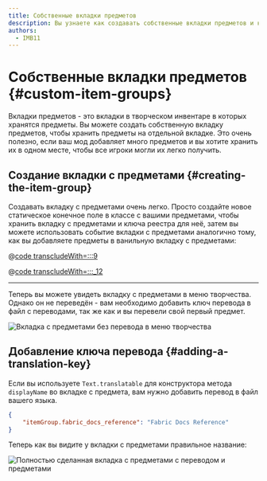 ```yaml
---
title: Собственные вкладки предметов
description: Вы узнаете как создавать собственные вкладки предметов и как в них добавлять предметы.
authors:
  - IMB11
---
```


# Собственные вкладки предметов {#custom-item-groups}

Вкладки предметов - это вкладки в творческом инвентаре в которых хранятся предметы. Вы можете создать собственную вкладку предметов, чтобы хранить предметы на отдельной вкладке. Это очень полезно, если ваш мод добавляет много предметов и вы хотите хранить их в одном месте, чтобы все игроки могли их легко получить.

## Создание вкладки с предметами {#creating-the-item-group}

Создавать вкладку с предметами очень легко. Просто создайте новое статическое конечное поле в классе с вашими предметами, чтобы хранить вкладку с предметами и ключа реестра для неё, затем вы можете использовать событие вкладки с предметами аналогично тому, как вы добавляете предметы в ванильную вкладку с предметами:

@[code transcludeWith=:::9](@/reference/latest/src/main/java/com/example/docs/item/ModItems.java)

@[code transcludeWith=:::_12](@/reference/latest/src/main/java/com/example/docs/item/ModItems.java)

<hr />

Теперь вы можете увидеть вкладку с предметами в меню творчества. Однако он не переведён - вам необходимо добавить ключ перевода в файл с переводами, так же как и вы перевели свой первый предмет.

![Вкладка с предметами без перевода в меню творчества](/assets/develop/items/itemgroups_0.png)

## Добавление ключа перевода {#adding-a-translation-key}

Если вы используете `Text.translatable` для конструктора метода `displayName` во вкладке с предмета, вам нужно добавить перевод в файл вашего языка.

```json
{
    "itemGroup.fabric_docs_reference": "Fabric Docs Reference"
}
```

Теперь как вы видите у вкладки с предметами правильное название:

![Полностью сделанная вкладка с предметами с переводом и предметами](/assets/develop/items/itemgroups_1.png)
